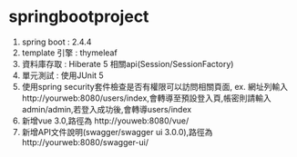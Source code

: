 # springbootproject
1. spring boot : 2.4.4
2. template 引擎 : thymeleaf
3. 資料庫存取 : Hiberate 5 相關api(Session/SessionFactory)
4. 單元測試 : 使用JUnit 5
5. 使用spring security套件檢查是否有權限可以訪問相關頁面, ex. 網址列輸入http://yourweb:8080/users/index,會轉導至預設登入頁,帳密則請輸入admin/admin,若登入成功後,會轉導users/index
6. 新增vue 3.0,路徑為 http://youweb:8080/vue/
6. 新增API文件說明(swagger/swagger ui 3.0.0),路徑為http://yourweb:8080/swagger-ui/